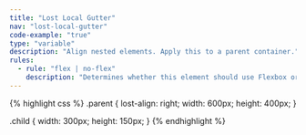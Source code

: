 ```yaml
---
title: "Lost Local Gutter"
nav: "lost-local-gutter"
code-example: "true"
type: "variable"
description: "Align nested elements. Apply this to a parent container."
rules:
  - rule: "flex | no-flex"
    description: "Determines whether this element should use Flexbox or not."
---
```


{% highlight css %}
.parent {
  lost-align: right;
  width: 600px;
  height: 400px;
}

.child {
  width: 300px;
  height: 150px;
}
{% endhighlight %}
